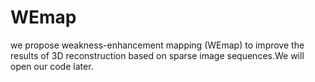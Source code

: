 # WEmap
we propose weakness-enhancement mapping (WEmap) to improve the results of 3D reconstruction based on sparse image sequences.We will open our code later.
